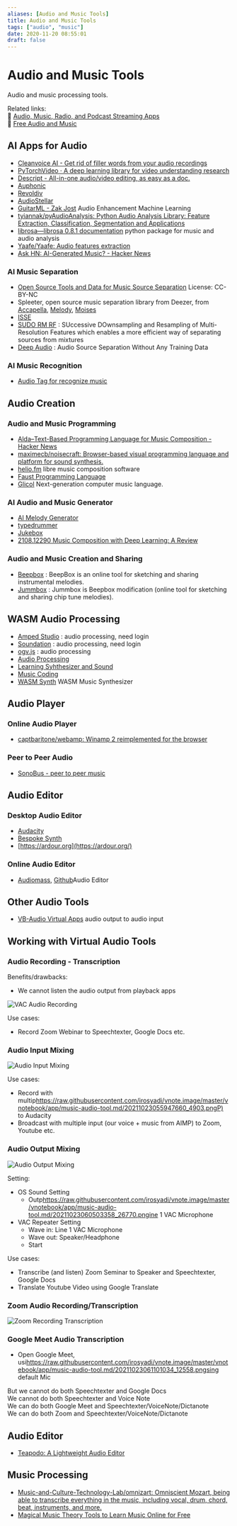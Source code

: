 ```yaml
---
aliases: [Audio and Music Tools]
title: Audio and Music Tools
tags: ["audio", "music"]
date: 2020-11-20 08:55:01
draft: false
---
```


# Audio and Music Tools

Audio and music processing tools.

Related links:  
🔗 [Audio, Music, Radio, and Podcast Streaming Apps](audio-streaming.md)  
🔗 [Free Audio and Music](free-audio.md)

## AI Apps for Audio

- [Cleanvoice AI - Get rid of filler words from your audio recordings](https://cleanvoice.ai/)
- [PyTorchVideo · A deep learning library for video understanding research](https://pytorchvideo.org/)
- [Descript - All-in-one audio/video editing, as easy as a doc.](https://www.descript.com/)
- [Auphonic](https://auphonic.com/landing)
- [Revoldiv](https://revoldiv.com/)
- [AudioStellar](http://www.audiostellar.xyz/)
- [GuitarML - Zak Jost](https://blog.zakjost.com/post/guitarml/) Audio Enhancement Machine Learning
- [tyiannak/pyAudioAnalysis: Python Audio Analysis Library: Feature Extraction, Classification, Segmentation and Applications](https://github.com/tyiannak/pyAudioAnalysis)
- [librosa—librosa 0.8.1 documentation](https://librosa.org/doc/latest/index.html) python package for music and audio analysis
- [Yaafe/Yaafe: Audio features extraction](https://github.com/Yaafe/Yaafe)
- [Ask HN: AI-Generated Music? - Hacker News](https://news.ycombinator.com/item?id=31968456)

### AI Music Separation

- [Open Source Tools and Data for Music Source Separation](https://source-separation.github.io/tutorial/landing.html) License: CC-BY-NC
- Spleeter, open source music separation library from Deezer, from [Accapella](https://www.acapella-extractor.com/), [Melody](https://melody.ml/), [Moises](https://moises.ai/)
- [ISSE](https://github.com/linuxmao-org/ISSE)
- [SUDO RM RF](https://github.com/etzinis/sudo_rm_rf) : SUccessive DOwnsampling and Resampling of Multi-Resolution Features which enables a more efficient way of separating sources from mixtures
- [Deep Audio](https://github.com/adobe/Deep-Audio-Prior) : Audio Source Separation Without Any Training Data

### AI Music Recognition

- [Audio Tag for recognize music](https://audiotag.info/)

## Audio Creation

### Audio and Music Programming

- [Alda–Text-Based Programming Language for Music Composition - Hacker News](https://news.ycombinator.com/item?id=28198641)
- [maximecb/noisecraft: Browser-based visual programming language and platform for sound synthesis.](https://github.com/maximecb/noisecraft)
- [helio.fm](https://helio.fm/) libre music composition software
- [Faust Programming Language](https://faust.grame.fr/)
- [Glicol](https://glicol.org/) Next-generation computer music language.

### AI Audio and Music Generator

- [AI Melody Generator](https://dopeloop.ai/melody-generator/)
- [typedrummer](http://typedrummer.com/)
- [Jukebox](https://openai.com/blog/jukebox/)
- [2108.12290 Music Composition with Deep Learning: A Review](https://arxiv.org/abs/2108.12290)

### Audio and Music Creation and Sharing

- [Beepbox](https://beepbox.co/) : BeepBox is an online tool for sketching and sharing instrumental melodies.
- [Jummbox](https://jummbus.bitbucket.io) : Jummbox is Beepbox modification (online tool for sketching and sharing chip tune melodies).

## WASM Audio Processing

- [Amped Studio](https://ampedstudio.com/) : audio processing, need login
- [Soundation](https://soundation.com/) : audio processing, need login
- [ogv.js](https://brionv.com/misc/ogv.js/demo/) : audio processing
- [Audio Processing](https://www.webaudiomodules.org/)
- [Learning Syhthesizer and Sound](https://learningsynths.ableton.com/)
- [Music Coding](https://petersalomonsen.com/webassemblymusic/livecodev1/?gist=ea73551e352440d5f470c6af89d7fe7c)
- [WASM Synth](https://timdaub.github.io/wasm-synth/) WASM Music Synthesizer

## Audio Player

### Online Audio Player

- [captbaritone/webamp: Winamp 2 reimplemented for the browser](https://github.com/captbaritone/webamp)

### Peer to Peer Audio

- [SonoBus - peer to peer music](https://sonobus.net/)

## Audio Editor

### Desktop Audio Editor

- [Audacity](https://www.audacityteam.org/)
- [Bespoke Synth](https://www.bespokesynth.com/)
- [https://ardour.org](https://ardour.org/)

### Online Audio Editor

- [Audiomass](https://audiomass.co/), [Github](https://github.com/pkalogiros/audiomass)Audio Editor

## Other Audio Tools

- [VB-Audio Virtual Apps](https://vb-audio.com/Cable/) audio output to audio input

## Working with Virtual Audio Tools

### Audio Recording - Transcription

Benefits/drawbacks:

- We cannot listen the audio output from playback apps

![VAC Audio Recording](_v_images/20211023055131420_4883.png)

Use cases:

- Record Zoom Webinar to Speechtexter, Google Docs etc.

### Audio Input Mixing

![Audio Input Mixing](_v_images/20211023055947660_4903.png)

Use cases:

- Record with multip<https://raw.githubusercontent.com/irosyadi/vnote.image/master/vnotebook/app/music-audio-tool.md/20211023055947660_4903.pngP)> to Audacity
- Broadcast with multiple input (our voice + music from AIMP) to Zoom, Youtube etc.

### Audio Output Mixing

![Audio Output Mixing](_v_images/20211023060503358_26770.png)

Setting:

- OS Sound Setting
    - Outp<https://raw.githubusercontent.com/irosyadi/vnote.image/master/vnotebook/app/music-audio-tool.md/20211023060503358_26770.pngine> 1 VAC Microphone
- VAC Repeater Setting
    - Wave in: Line 1 VAC Microphone
    - Wave out: Speaker/Headphone
    - Start

Use cases:

- Transcribe (and listen) Zoom Seminar to Speaker and Speechtexter, Google Docs
- Translate Youtube Video using Google Translate

### Zoom Audio Recording/Transcription

![Zoom Recording Transcription](_v_images/20211023061101034_12558.png)

### Google Meet Audio Transcription

- Open Google Meet, usi<https://raw.githubusercontent.com/irosyadi/vnote.image/master/vnotebook/app/music-audio-tool.md/20211023061101034_12558.pngsing> default Mic

But we cannot do both Speechtexter and Google Docs  
We cannot do both Speechtexter and Voice Note  
We can do both Google Meet and Speechtexter/VoiceNote/Dictanote  
We can do both Zoom and Speechtexter/VoiceNote/Dictanote

## Audio Editor

- [Teapodo: A Lightweight Audio Editor](https://teapodo.com/)

## Music Processing

- [Music-and-Culture-Technology-Lab/omnizart: Omniscient Mozart, being able to transcribe everything in the music, including vocal, drum, chord, beat, instruments, and more.](https://github.com/Music-and-Culture-Technology-Lab/omnizart)
- [Magical Music Theory Tools to Learn Music Online for Free](https://muted.io/)
